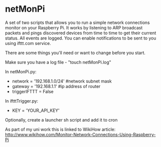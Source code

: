 # netMonPi
A set of two scripts that allows you to run a simple network connections monitor on your Raspberry Pi. It works by listening to ARP broadcast packets and pings discovered devices from time to time to get their current status. All events are logged.
You can enable notifications to be sent to you using ifttt.com service.

There are some things you'll need or want to change before you start.

Make sure you have a log file - "touch netMonPi.log" 

In netMonPi.py:
 * network = '192.168.1.0/24' #network subnet mask
 * gateway = '192.168.1.1' #ip address of router
 * triggerIFTTT = False

In iftttTrigger.py:
 * KEY = 'YOUR_API_KEY'

Optionally, create a launcher sh script and add it to cron


As part of my uni work this is linked to WikiHow article: http://www.wikihow.com/Monitor-Network-Connections-Using-Raspberry-Pi
